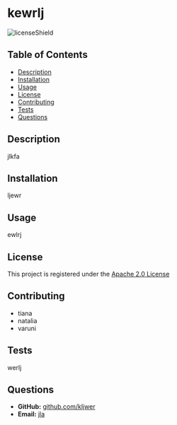 # kewrlj
  ![licenseShield](https://img.shields.io/badge/license-apache%202.0-blue)
  
  ## Table of Contents
  * [Description](#description)
  * [Installation](#installation)
  * [Usage](#usage)
  * [License](#license)
  * [Contributing](#contributing)
  * [Tests](#tests)
  * [Questions](#questions)
  
  ## Description
  jlkfa

  ## Installation
  ljewr

  ## Usage
  ewlrj

  ## License
  This project is registered under the [Apache 2.0 License](/LICENSE)

  ## Contributing
  * tiana
  *  natalia
  *  varuni
  
  ## Tests
  werlj

  ## Questions
  * __GitHub:__ [github.com/kljwer](https://github.com/kljwer)
  * __Email:__ [jla](mailto:jla)
